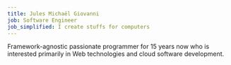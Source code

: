 ```yaml
---
title: Jules Michaël Giovanni
job: Software Engineer
job_simplified: I create stuffs for computers
---
```


Framework-agnostic passionate programmer for 15 years now who is interested primarily in Web technologies and cloud software development.